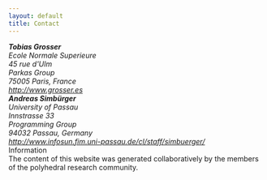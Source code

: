 ```yaml
---
layout: default
title: Contact
---
```


<div class="row">
<div class="col-md-4">
<address>
  <strong>Tobias Grosser</strong><br>
  Ecole Normale Superieure</br>
  45 rue d'Ulm</br>
  Parkas Group</br>
  75005 Paris, France</br>
  <a href="http://www.grosser.es">http://www.grosser.es</a>
</address>
</div>
<div class="col-md-4 col-md-offset-2">
<address>
  <strong>Andreas Simb&uuml;rger</strong><br>
  University of Passau</br>
  Innstrasse 33</br>
  Programming Group</br>
  94032 Passau, Germany</br>
  <a href="http://www.infosun.fim.uni-passau.de/cl/staff/simbuerger/">http://www.infosun.fim.uni-passau.de/cl/staff/simbuerger/</a>
</address>
</div>
</div>

<div class="row">
  <div class="col-md-10">
    <div class="panel panel-info">
    <div class="panel-heading">
    Information
    </div>
    <div class="panel-body">
    The content of this website was generated collaboratively by the members of the polyhedral research community.
    </div>
    </div>
  </div>
</div>
